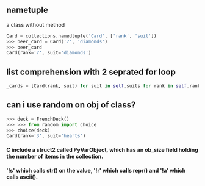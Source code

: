 ## nametuple
a class without method 
```python
Card = collections.namedtuple('Card', ['rank', 'suit']) 
>>> beer_card = Card('7', 'diamonds')
>>> beer_card
Card(rank='7', suit='diamonds')
```
## list comprehension with 2 seprated for loop
```python
_cards = [Card(rank, suit) for suit in self.suits for rank in self.ranks]
```
## can i use random on obj of class?
``` python
>>> deck = FrenchDeck()
>>> >>> from random import choice
>>> choice(deck)
Card(rank='3', suit='hearts')
```
#### C include a struct2 called PyVarObject, which has an ob_size field holding the number of items in the collection.


#### '!s' which calls str() on the value, '!r' which calls repr() and '!a' which calls ascii().


``` python
```
